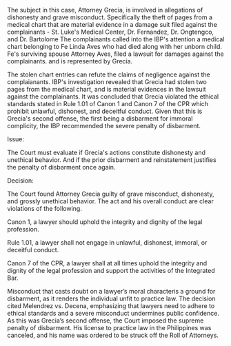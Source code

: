 The subject in this case, Attorney Grecia, is involved in allegations of dishonesty and grave misconduct. Specifically the theft of pages from a medical chart that are material evidence in a damage suit filed against the complainants - St. Luke's Medical Center, Dr.  Fernandez, Dr. Ongtengco, and Dr. Bartolome  The complainants called into the IBP's attention a medical chart belonging to Fe Linda Aves who had died along with her unborn child.  Fe's surviving spouse Attorney Aves, filed a lawsuit for damages against the complainants. and is represented by Grecia.  

The stolen chart entries can refute the claims of negligence against the complaianants. IBP's investigation revealed that Grecia had stolen two pages from the medical chart, and is material evidences in the lawsuit against the complainants. It was concluded that Grecia violated the ethical standards stated in Rule 1.01 of Canon 1 and Canon 7 of the CPR which prohibit unlawful, dishonest, and deceitful conduct. Given that this is Grecia's second offense, the first being a disbarment for immoral complicity, the IBP recommended the severe penalty of disbarment. 

Issue:

The Court must evaluate if Grecia's actions constitute dishonesty and unethical behavior. And if the prior disbarment and reinstatement justifies the penalty of disbarment once again.


Decision:

The Court found Attorney Grecia guilty of grave misconduct, dishonesty, and grossly unethical behavior. The act and his overall conduct are clear violations of the following.

Canon 1, a lawyer should uphold the integrity and dignity of the legal profession.

Rule 1.01, a lawyer shall not engage in unlawful, dishonest, immoral, or deceitful conduct.

Canon 7 of the CPR, a lawyer shall at all times uphold the integrity and dignity of the legal profession and support the activities of the Integrated Bar.

Misconduct that casts doubt on a lawyer’s moral characteris a ground for disbarment, as it renders the individual unfit to practice law. The decision cited  Melendrez vs. Decena, emphasizing that lawyers need to adhere to ethical standards and a severe misconduct undermines public confidence. As this was Grecia’s second offense, the Court imposed the supreme penalty of disbarment. His license to practice law in the Philippines was canceled, and his name was ordered to be struck off the Roll of Attorneys.
